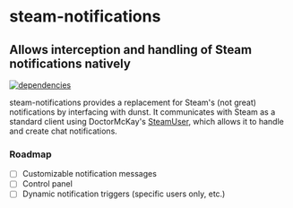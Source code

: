 # steam-notifications

## Allows interception and handling of Steam notifications natively

[![dependencies](https://img.shields.io/david/oofsauce/steam-notifications.svg)](https://david-dm.org/oofsauce/steam-notifications)

steam-notifications provides a replacement for Steam's (not great) notifications by interfacing with dunst. It communicates with Steam as a standard client using DoctorMcKay's [SteamUser](https://github.com/DoctorMcKay/node-steam-user), which allows it to handle and create chat notifications.

### Roadmap
- [ ] Customizable notification messages
- [ ] Control panel
- [ ] Dynamic notification triggers (specific users only, etc.)